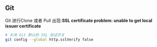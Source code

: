 ## Git









Git 进行Clone 或者 Pull 出现:**SSL certificate problem: unable to get local issuer certificate**

```bash
# 关闭 Git 默认的 SSL 验证开关
git config --global http.sslVerify false
```
